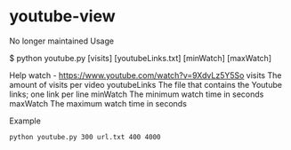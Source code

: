 # youtube-view
No longer maintained
Usage

 $ python youtube.py [visits] [youtubeLinks.txt] [minWatch] [maxWatch]

Help
 watch - https://www.youtube.com/watch?v=9XdvLz5Y5So
    visits The amount of visits per video
    youtubeLinks The file that contains the Youtube links; one link per line
    minWatch The minimum watch time in seconds
    maxWatch The maximum watch time in seconds

Example

    python youtube.py 300 url.txt 400 4000


